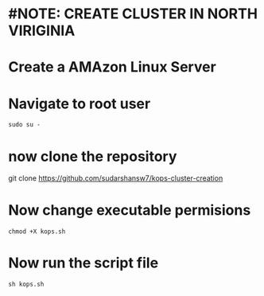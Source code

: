 
#NOTE: CREATE CLUSTER IN NORTH VIRIGINIA
===========================================================
# Create a AMAzon Linux Server
# Navigate to root user
    sudo su -
# now clone the repository 

   git clone https://github.com/sudarshansw7/kops-cluster-creation

# Now change executable permisions

    chmod +X kops.sh

# Now run the script file

    sh kops.sh
